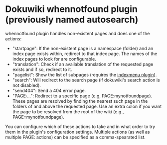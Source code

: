 # Dokuwiki whennotfound plugin (previously named autosearch)

whennotfound plugin handles non-existent pages and does one of the actions:

* "startpage": If the non-existent page is a namespace (folder) and an index page exists within,  redirect to that index page. The names of the index pages to look for are configurable.
* "translation": Check if an available translation of the requested page exists and if so, redirect to it.
* "pagelist": Show the list of subpages (requires the [indexmenu plugin](https://www.dokuwiki.org/plugin:indexmenu)).
* "search": Will redirect to the search page (if dokuwiki's search action is not disabled).
* "send404": Send a 404 error page.
* "PAGE:...": Redirect to a specific page (e.g, PAGE:mynotfoundpage). These pages are resolved by finding the nearest such page in the folders of and above the requested page. Use an extra colon if you want the page to be resolved from the root of the wiki (e.g., PAGE::mynotfoundpage).

You can configure which of these actions to take and in what order to try them in the plugin's configuration settings. Multiple actions (as well as multiple PAGE: actions) can be specified as a comma-spearated list.
